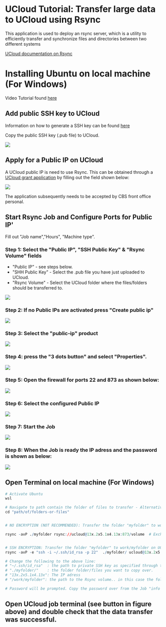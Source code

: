 # UCloud Tutorial: Transfer large data to UCloud using Rsync

This application is used to deploy an rsync server, which is a utility to efficiently transfer and synchronize files and directories between two different systems

[UCloud documentation on Rsync](https://docs.cloud.sdu.dk/Apps/rsync.html)

# Installing Ubuntu on local machine (For Windows)

Video Tutorial found [here](https://www.google.com/search?client=firefox-b-d&q=install+rsync+on+windows#fpstate=ive&vld=cid:da30000b,vid:qJN9mb8fjDM)


## Add public SSH key to UCloud

Information on how to generate a SSH key can be found [here](https://github.com/CBS-HPC/Tutorials/blob/main/VMs/shh.ipynb)

Copy the public SSH key (.pub file) to UCloud.

![](Image0.PNG)



## Apply for a Public IP on UCloud

A UCloud public IP is need to use Rsync. This can be obtained through a [UCloud grant application](https://github.com/CBS-HPC/.github/blob/main/profile/GrantApp.md) by filling out the field shown below:


![](Image1.PNG)

The application subsequently needs to be accepted by CBS front office personal.

## Start Rsync Job and Configure Ports for Public IP'

Fill out "Job name","Hours", "Machine type".


### Step 1: Select the "Public IP", "SSH Public Key" & "Rsync Volume" fields

- "Public IP" - see steps below.
- "SHH Public Key" - Select the .pub file you have just uploaded to UCloud.
- "Rsync Volume" - Select the UCloud folder where the files/folders should be transferred to.

![](Image2.PNG)

### Step 2: If no Public IPs are activated press "Create public ip"
![](Image3.PNG)

### Step 3: Select the "public-ip" product
![](Image4.PNG)

### Step 4: press the "3 dots button" and select "Properties".
![](Image5.PNG)

### Step 5: Open the firewall for ports 22 and 873 as shown below: 
![](Image6.PNG)

### Step 6: Select the configured Public IP
![](Image7.PNG)

### Step 7: Start the Job 
![](Image8.PNG)

### Step 8: When the Job is ready the IP adress and the password is shown as below: 
![](Image9.PNG)

## Open Terminal on local machine (For Windows)


```R
# Activate Ubuntu 
wsl

# Navigate to path contain the folder of files to transfer - Alternatively you can open terminal directly in the right directory to skip step below.
cd "path/of/folders-or-files"


# NO ENCRYPTION (NOT RECOMMENDED): Transfer the folder "myfolder" to work/myfolder on UCloud. No Public key should have been uploaded during Rsync Job configuration.

rsync -avP ./myfolder rsync://ucloud@13x.2x5.1x4.13x:873/volume  # Exchange to the rigth IP adress


# SSH ENCRYPTION: Transfer the folder "myfolder" to work/myfolder on UCloud. (USing SSH - encrypted)
rsync -avP -e "ssh -i ~/.ssh/id_rsa -p 22"  ./myfolder/ ucloud@13x.2x5.1x4.13x:/work/myfolder2 

# Change the following to the above line:
# "~/.ssh/id_rsa"  : the path to private SSH key as specified through the Ubuntu terminal. The best way to ensure this is to open a Ubuntu terminal in the ".ssh" folder
# "./myfolder/"    : the folder folder/files you want to copy over.
# "13x.2x5.1x4.13x": The IP adress
# "/work/myfolder": the path to the Rsync volume.. in this case the folder "myfolder" was chosen.

# Password will be prompted. Copy the password over from the Job "info page". The password will be hidden in the terminal. 
```

## Open UCloud job terminal (see button in figure above) and double check that the data transfer was successful.
